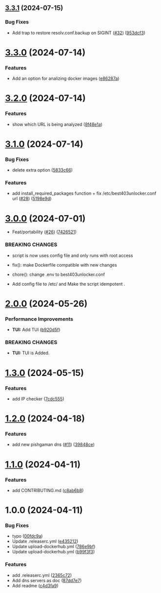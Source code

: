 ## [3.3.1](https://github.com/403unlocker/best403unlocker/compare/3.3.0...3.3.1) (2024-07-15)


### Bug Fixes

* Add trap to restore resolv.conf.backup  on SIGINT ([#32](https://github.com/403unlocker/best403unlocker/issues/32)) ([953dcf3](https://github.com/403unlocker/best403unlocker/commit/953dcf3b0d1011bc73daa92d19cf5b3479bd709a))

# [3.3.0](https://github.com/403unlocker/best403unlocker/compare/3.2.0...3.3.0) (2024-07-14)


### Features

* Add an option for analizing docker images ([e86287a](https://github.com/403unlocker/best403unlocker/commit/e86287a8d287e70ab0a0fe56293bd91a57a6023e))

# [3.2.0](https://github.com/403unlocker/best403unlocker/compare/3.1.0...3.2.0) (2024-07-14)


### Features

* show which URL is being analyzed ([8f48e1a](https://github.com/403unlocker/best403unlocker/commit/8f48e1a0f03cfa2d71e4e0004b5802cf0bd2f07d))

# [3.1.0](https://github.com/403unlocker/best403unlocker/compare/3.0.0...3.1.0) (2024-07-14)


### Bug Fixes

*  delete extra option ([5833c66](https://github.com/403unlocker/best403unlocker/commit/5833c66e7aa999ce75e944507a55193a30849424))


### Features

* add install_required_packages function + fix /etc/best403unlocker.conf url ([#28](https://github.com/403unlocker/best403unlocker/issues/28)) ([5198e9d](https://github.com/403unlocker/best403unlocker/commit/5198e9d1e97c9e62e1d15c76b1d5f094c9335899))

# [3.0.0](https://github.com/ArmanTaheriGhaleTaki/best403unlocker/compare/2.0.0...3.0.0) (2024-07-01)


* Feat/portability ([#26](https://github.com/ArmanTaheriGhaleTaki/best403unlocker/issues/26)) ([7426521](https://github.com/ArmanTaheriGhaleTaki/best403unlocker/commit/7426521fdd959bfab2183e9ae5d3e696a426e749))


### BREAKING CHANGES

* script is now uses config file and only runs with root access

* fix(): make Dockerfile compatible with new changes

* chore(): change .env to best403unlocker.conf
* Add config file to /etc/ and Make the script idempotent .

# [2.0.0](https://github.com/ArmanTaheriGhaleTaki/best403unlocker/compare/1.3.0...2.0.0) (2024-05-26)


### Performance Improvements

* **TUI:** Add TUI ([b920d5f](https://github.com/ArmanTaheriGhaleTaki/best403unlocker/commit/b920d5f5d42254d16a10d699185ee7b0a35d743b))


### BREAKING CHANGES

* **TUI:** TUI is Added.

# [1.3.0](https://github.com/ArmanTaheriGhaleTaki/best403unlocker/compare/1.2.0...1.3.0) (2024-05-15)


### Features

* add IP checker ([7cdc555](https://github.com/ArmanTaheriGhaleTaki/best403unlocker/commit/7cdc5556d0d6a901fd16055f3d1051555138bd18))

# [1.2.0](https://github.com/ArmanTaheriGhaleTaki/best403unlocker/compare/1.1.0...1.2.0) (2024-04-18)


### Features

* add new pishgaman dns ([#11](https://github.com/ArmanTaheriGhaleTaki/best403unlocker/issues/11)) ([39848ce](https://github.com/ArmanTaheriGhaleTaki/best403unlocker/commit/39848ce3c757b39692e201a40643cd38ba7f6a8e))

# [1.1.0](https://github.com/ArmanTaheriGhaleTaki/speed-test-dns/compare/1.0.0...1.1.0) (2024-04-11)


### Features

* add CONTRIBUTING.md ([c8ab6b8](https://github.com/ArmanTaheriGhaleTaki/speed-test-dns/commit/c8ab6b833af051fcca711347e6880bcbaa4cb891))

# 1.0.0 (2024-04-11)


### Bug Fixes

* typo ([00fdc9a](https://github.com/ArmanTaheriGhaleTaki/speed-test-dns/commit/00fdc9a2e41b63f0a0037163ef7f8b212dd55b2b))
* Update .releaserc.yml ([e435212](https://github.com/ArmanTaheriGhaleTaki/speed-test-dns/commit/e435212204098ba5592ac2e77b9aee988e39721e))
* Update upload-dockerhub.yml ([786e9bf](https://github.com/ArmanTaheriGhaleTaki/speed-test-dns/commit/786e9bf952ae7a319f8c7619e4452a77dfeb3ad7))
* Update upload-dockerhub.yml ([b99f3f3](https://github.com/ArmanTaheriGhaleTaki/speed-test-dns/commit/b99f3f3d56fa5d80b13474a01dfaabf0eec490f5))


### Features

* add .releaserc.yml ([2365c72](https://github.com/ArmanTaheriGhaleTaki/speed-test-dns/commit/2365c72cf4d9ba20c34f3848b7a976b21ead9bde))
* Add dns servers as doc ([87dd7e7](https://github.com/ArmanTaheriGhaleTaki/speed-test-dns/commit/87dd7e7968a473cb502624d6e5771910e90372da))
* Add readme ([c4d3fa9](https://github.com/ArmanTaheriGhaleTaki/speed-test-dns/commit/c4d3fa9e799dc078f26a5f277513fd0afd0cc528))
